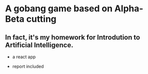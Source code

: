 # A gobang game based on Alpha-Beta cutting

## In fact, it's my homework for Introdution to Artificial Intelligence.

* a react app

* report included

